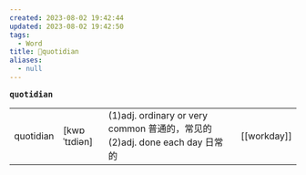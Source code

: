 ```yaml
---
created: 2023-08-02 19:42:44
updated: 2023-08-02 19:42:50
tags:
  - Word
title: 📖quotidian
aliases:
  - null
---
```


<pre><strong>quotidian</strong></pre>
|   |   |   |   |
|---|---|---|---|
|quotidian|[kwɒˈtɪdiən]|(1)adj. ordinary or very common 普通的，常⻅的(2)adj. done each day ⽇常的|[[workday]]|